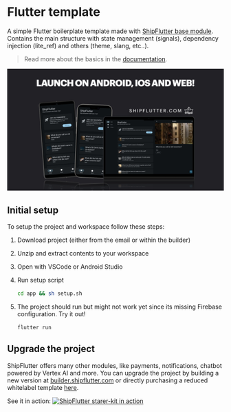 # Flutter template

A simple Flutter boilerplate template made with [ShipFlutter base module](https://shipflutter.com/modules/#base-module). Contains the main structure with state management (signals), dependency injection (lite_ref) and others (theme, slang, etc..).

> Read more about the basics in the [documentation](https://shipflutter.com/docs/basics/).

![ShipFlutter boilerplate template](shipflutter-template.jpeg)

## Initial setup

To setup the project and workspace follow these steps:

1. Download project (either from the email or within the builder)

2. Unzip and extract contents to your workspace

3. Open with VSCode or Android Studio

4. Run setup script

    ```bash
    cd app && sh setup.sh
    ```

5. The project should run but might not work yet since its missing Firebase configuration. Try it out!

    ```bash
    flutter run
    ```

## Upgrade the project

ShipFlutter offers many other modules, like payments, notifications, chatbot powered by Vertex AI and more.
You can upgrade the project by building a new version at [builder.shipflutter.com](https://builder.shipflutter.com)
or directly purchasing a reduced whitelabel template [here](https://store.shipflutter.com/buy/16402094-1e68-4cb7-94e2-4c18c1057ea2?checkout%5Bdiscount_code%5D=EARLY50).

See it in action:
[![ShipFlutter starer-kit in action](https://img.youtube.com/vi/pV9N09_YzrQ/0.jpg)](https://www.youtube.com/watch?v=pV9N09_YzrQ)
